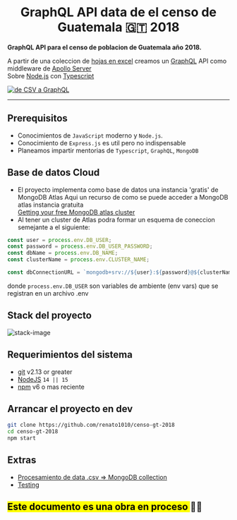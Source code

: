 <div>
  <h1 align="center">GraphQL API data de el censo de Guatemala 🇬🇹 2018</h1>
  <strong>
    GraphQL API para el censo de poblacion de Guatemala año 2018.
  </strong>
  <p>
    A partir de una coleccion de <a href="https://www.censopoblacion.gt/explorador">hojas en excel</a>
    creamos un <a href="https://graphql.org/">GraphQL</a> API como middleware de <a href="https://www.apollographql.com/docs/apollo-server/">Apollo Server</a><br>
    Sobre <a href="https://nodejs.org/en/">Node.js</a> con <a href="https://www.typescriptlang.org/">Typescript</a> 
  </p>

  <a href="https://epicreact.dev">
    <img
      alt="de CSV a GraphQL"
      src="https://icons-images.s3.us-east-2.amazonaws.com/censo-gt-2018/main_pic_censo_header1.png"
    />
  </a>
</div>

<hr />

## Prerequisitos

- Conocimientos de `JavaScript` moderno y `Node.js`.
- Conocimiento de `Express.js` es util pero no indispensable
- Planeamos impartir mentorias de `Typescript`, `GraphQL`, `MongoDB`

## Base de datos Cloud
 - El proyecto implementa como base de datos una instancia 'gratis' de MongoDB Atlas
Aqui un recurso de como se puede acceder a MongoDB atlas instancia gratuita  
[Getting your free MongoDB atlas cluster](https://www.youtube-nocookie.com/embed/rPqRyYJmx2g)
 - Al tener un cluster de Atlas podra formar un esquema de coneccion semejante a el siguiente:
```typescript
const user = process.env.DB_USER;
const password = process.env.DB_USER_PASSWORD;
const dbName = process.env.DB_NAME;
const clusterName = process.env.CLUSTER_NAME;

const dbConnectionURL = `mongodb+srv://${user}:${password}@${clusterName}.h8rwn.mongodb.net/${dbName}?retryWrites=true&w=majority`;
```
donde `process.env.DB_USER` son variables de ambiente (env vars) que se registran en un archivo .env

## Stack del proyecto

![stack-image](https://icons-images.s3.us-east-2.amazonaws.com/censo-gt-2018/censo-gt-2018_stack1.png)

## Requerimientos del sistema

- [git][git] v2.13 or greater
- [NodeJS][node] `14 || 15`
- [npm][npm] v6 o mas reciente

## Arrancar el proyecto en dev

```bash
git clone https://github.com/renato1010/censo-gt-2018
cd censo-gt-2018
npm start
```

## Extras
 - [Procesamiento de data .csv => MongoDB collection](data-piping.md)
 - [Testing](testing.md)

<h2><mark>Este documento es una obra en proceso </mark>🤙🏼</h2>

<!-- prettier-ignore-start -->
[npm]: https://www.npmjs.com/
[node]: https://nodejs.org
[git]: https://git-scm.com/
<!-- prettier-ignore-end -->
